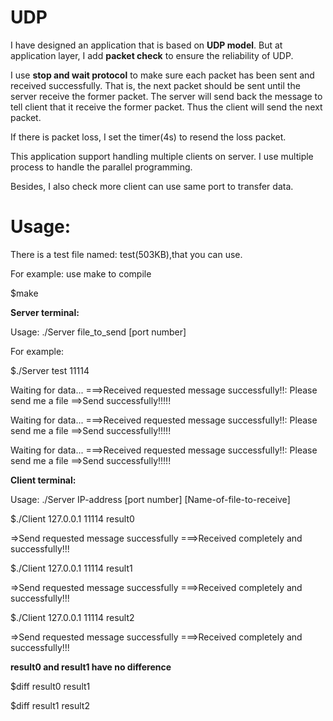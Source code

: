 # UDP

I have designed an application that is based on **UDP model**. But at application layer, I add **packet check** to ensure the reliability of UDP. 

I use **stop and wait protocol** to make sure each packet has been sent and received successfully. That is, the next packet should be sent until the server receive the former packet. The server will send back the message to tell client that it receive the former packet. Thus the client will send the next packet.

If there is packet loss, I set the timer(4s) to resend the loss packet.

This application support handling multiple clients on server. I use multiple process to handle the parallel programming. 

Besides, I also check more client can use same port to transfer data.

# Usage: 

There is a test file named: test(503KB),that you can use.

For example:
use make to compile

$make

**Server terminal:**

Usage: ./Server file_to_send [port number]

For example:

$./Server test 11114

Waiting for data...
===>Received requested message successfully!!: Please send me a file
==>Send successfully!!!!!

Waiting for data...
===>Received requested message successfully!!: Please send me a file
==>Send successfully!!!!!

Waiting for data...
===>Received requested message successfully!!: Please send me a file
==>Send successfully!!!!!

**Client terminal:**

Usage: ./Server IP-address [port number] [Name-of-file-to-receive]


$./Client 127.0.0.1 11114 result0

=>Send requested message  successfully
===>Received completely and successfully!!!

$./Client 127.0.0.1 11114 result1

=>Send requested message  successfully
===>Received completely and successfully!!!

$./Client 127.0.0.1 11114 result2

=>Send requested message  successfully
===>Received completely and successfully!!!

**result0 and result1 have no difference**

$diff result0 result1

$diff result1 result2


